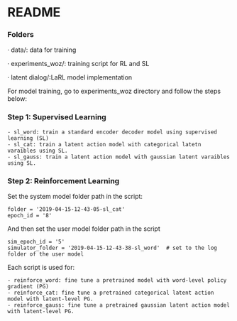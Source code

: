 # README

### Folders

· data/: data for training

· experiments_woz/: training script for RL and SL

· latent dialog/:LaRL model implementation



For model training, go to experiments_woz directory and follow the steps below:

### Step 1: Supervised Learning

    - sl_word: train a standard encoder decoder model using supervised learning (SL)
    - sl_cat: train a latent action model with categorical latetn varaibles using SL.
    - sl_gauss: train a latent action model with gaussian latent varaibles using SL.

### Step 2: Reinforcement Learning
Set the system model folder path in the script:
       
    folder = '2019-04-15-12-43-05-sl_cat'
    epoch_id = '8'

And then set the user model folder path in the script
    
    sim_epoch_id = '5'
    simulator_folder = '2019-04-15-12-43-38-sl_word'  # set to the log folder of the user model

Each script is used for:

    - reinforce_word: fine tune a pretrained model with word-level policy gradient (PG)
    - reinforce_cat: fine tune a pretrained categorical latent action model with latent-level PG.
    - reinforce_gauss: fine tune a pretrained gaussian latent action model with latent-level PG.
